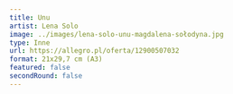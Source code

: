 ```yaml
---
title: Unu
artist: Lena Solo
image: ../images/lena-solo-unu-magdalena-sołodyna.jpg
type: Inne
url: https://allegro.pl/oferta/12900507032
format: 21x29,7 cm (A3)
featured: false
secondRound: false
---
```

